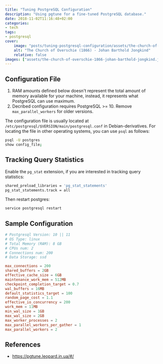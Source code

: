 ```yaml
---
title: "Tuning PostgreSQL Configuration"
description: "Using pgtune for a fine-tuned PostgreSQL database."
date: 2018-11-02T11:16:48+02:00
categories:
- tech
tags:
- postgresql
cover:
    image: "posts/tuning-postgresql-configuration/assets/the-church-of-overschie-1866-johan-barthold-jongkind.jpg"
    alt: "The Church of Overschie (1866) - Johan Barthold Jongkind"
    relative: false
images: ["assets/the-church-of-overschie-1866-johan-barthold-jongkind.jpg"]
---
```


## Configuration File

1. RAM amounts defined below doesn't represent the total amount of memory
   available for your machine, instead, it represents what PostgreSQL can use
   maximum.
2. Decribed configuration requires PostgreSQL >= 10. Remove `max_parallel_workers`
   for older versions.

The configuration file is usually located at `/etc/postgresql/$VERSION/main/postgresql.conf`
in Debian-derivatives. For locating the file in other operating systems, you can
use `psql` as follows:

```bash
psql -U postgres
show config_file;
```

## Tracking Query Statistics

Enable the `pg_stat` extension, if you are interested in tracking query statistics:

```bash
shared_preload_libraries = 'pg_stat_statements'
pg_stat_statements.track = all
```

Then restart postgres:

```bash
service postgresql restart
```

## Sample Configuration

```conf
# Postgresql Version: 10 || 11
# OS Type: linux
# Total Memory (RAM): 8 GB
# CPUs num: 2
# Connections num: 200
# Data Storage: ssd

max_connections = 200
shared_buffers = 2GB
effective_cache_size = 6GB
maintenance_work_mem = 512MB
checkpoint_completion_target = 0.7
wal_buffers = 16MB
default_statistics_target = 100
random_page_cost = 1.1
effective_io_concurrency = 200
work_mem = 11MB
min_wal_size = 1GB
max_wal_size = 2GB
max_worker_processes = 2
max_parallel_workers_per_gather = 1
max_parallel_workers = 2
```

## References

- <https://pgtune.leopard.in.ua/#/>
